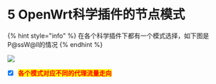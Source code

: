 # 5 OpenWrt科学插件的节点模式

{% hint style="info" %}
在各个科学插件下都有一个模式选择，如下图是P@ssW@ll的情况
{% endhint %}

![](../.gitbook/assets/微信截图\_20210809160134.png)

* [x] <mark style="color:red;">**各个模式对应不同的代理流量走向**</mark>

